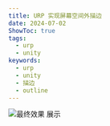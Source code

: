 ```yaml
---
title: URP 实现屏幕空间外描边
date: 2024-07-02
ShowToc: true
tags:
  - urp
  - unity
keywords:
  - urp
  - unity
  - 描边
  - outline
---
```


![最终效果 展示](../assets/outline-banner.png#center#title)

